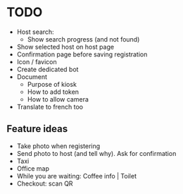 # TODO

- Host search:
  - Show search progress (and not found)
- Show selected host on host page
- Confirmation page before saving registration
- Icon / favicon
- Create dedicated bot
- Document
  - Purpose of kiosk
  - How to add token
  - How to allow camera
- Translate to french too


## Feature ideas

- Take photo when registering
- Send photo to host (and tell why). Ask for confirmation
- Taxi
- Office map
- While you are waiting: Coffee info | Toilet
- Checkout: scan QR
